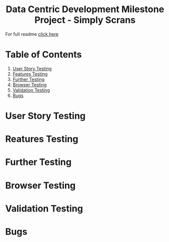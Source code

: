 <h1 align="center">Data Centric Development Milestone Project - Simply Scrans</h1>

For full readme [click here](README.md)

# Table of Contents

1. [User Story Testing](#user-story)
2. [Features Testing ](#manual-testing)
3. [Further Testing](#further-testing)
4. [Browser Testing](#browser-testing)
5. [Validation Testing](#validation-testing)
6. [Bugs](#bugs)



# User Story Testing <a name="user-story"></a>

# Reatures Testing <a name="manual-testing"></a>

# Further Testing <a name="further-testing"></a>

# Browser Testing <a name="browser-testing"></a>

# Validation Testing <a name="validation-testing"></a>

# Bugs <a name="bugs"></a>